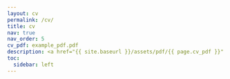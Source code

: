 ```yaml
---
layout: cv
permalink: /cv/
title: cv
nav: true
nav_order: 5
cv_pdf: example_pdf.pdf
description: <a href="{{ site.baseurl }}/assets/pdf/{{ page.cv_pdf }}" target="_blank">PDF</a>
toc:
  sidebar: left
---
```

